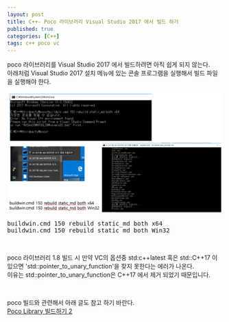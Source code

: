 ```yaml
---
layout: post
title: C++- Poco 라이브러리 Visual Studio 2017 에서 빌드 하기
published: true
categories: [C++]
tags: c++ poco vc
---
```

poco 라이브러리를 Visual Studio 2017 에서 빌드하려면 아직 쉽게 되지 않는다.   
아래처럼 Visual Studio 2017 설치 메뉴에 있는 콘솔 프로그램을 실행해서 빌드 파일을 실행해야 한다.  
  
![](/images/cpp/poco_2017_build.PNG)    
  
<pre>
buildwin.cmd 150 rebuild static_md both x64
buildwin.cmd 150 rebuild static_md both Win32
</pre>
  
<br>  
  
poco 라이브러리 1.8 빌드 시 만약 VC의 옵션중 std:c++latest 혹은 std::C++17 이 있으면 'std::pointer_to_unary_function'을 찾지 못한다는 에러가 나온다.  
이유는 std::pointer_to_unary_function은 C++17 에서 제거 되었기 때문입니다.  
  
<br>  
    
poco 빌드와 관련해서 아래 글도 참고 하기 바란다.  	
[Poco Library 빌드하기 2](https://neodreamer-dev.blogspot.kr/2017/11/poco-library.html)  
  